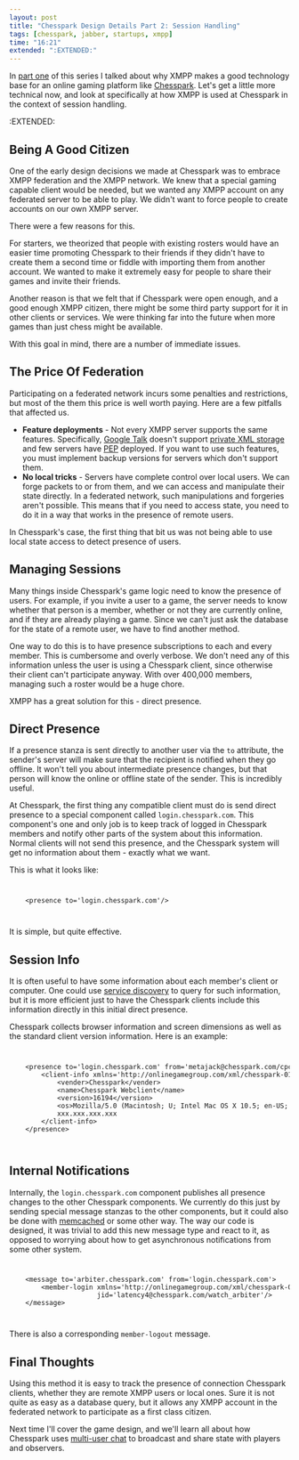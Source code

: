 ```yaml
---
layout: post
title: "Chesspark Design Details Part 2: Session Handling"
tags: [chesspark, jabber, startups, xmpp]
time: "16:21"
extended: ":EXTENDED:"
---
```


In [part one](https://metajack.im/2008/11/21/chesspark-design-details-part-1-why-xmpp/) of this series I talked about why XMPP makes a good technology base for an online gaming platform like [Chesspark](http://www.chesspark.com).  Let's get a little more technical now, and look at specifically at how XMPP is used at Chesspark in the context of session handling.



:EXTENDED:

## Being A Good Citizen

One of the early design decisions we made at Chesspark was to embrace XMPP federation and the XMPP network.  We knew that a special gaming capable client would be needed, but we wanted any XMPP account on any federated server to be able to play.  We didn't want to force people to create accounts on our own XMPP server.

There were a few reasons for this.

For starters, we theorized that people with existing rosters would have an easier time promoting Chesspark to their friends if they didn't have to create them a second time or fiddle with importing them from another account.  We wanted to make it extremely easy for people to share their games and invite their friends.  

Another reason is that we felt that if Chesspark were open enough, and a good enough XMPP citizen, there might be some third party support for it in other clients or services.  We were thinking far into the future when more games than just chess might be available.

With this goal in mind, there are a number of immediate issues.

## The Price Of Federation

Participating on a federated network incurs some penalties and restrictions, but most of the them this price is well worth paying.  Here are a few pitfalls that affected us.

* **Feature deployments** -  Not every XMPP server supports the same features.  Specifically, [Google Talk](http://talk.google.com) doesn't support [private XML storage](http://www.xmpp.org/extensions/xep-0049.html) and few servers have [PEP](http://www.xmpp.org/extensions/xep-0163.html) deployed.  If you want to use such features, you must implement backup versions for servers which don't support them.
* **No local tricks** - Servers have complete control over local users.  We can forge packets to or from them, and we can access and manipulate their state directly.  In a federated network, such manipulations and forgeries aren't possible.  This means that if you need to access state, you need to do it in a way that works in the presence of remote users.

In Chesspark's case, the first thing that bit us was not being able to use local state access to detect presence of users.

## Managing Sessions

Many things inside Chesspark's game logic need to know the presence of users.  For example, if you invite a user to a game, the server needs to know whether that person is a member, whether or not they are currently online, and if they are already playing a game.  Since we can't just ask the database for the state of a remote user, we have to find another method.

One way to do this is to have presence subscriptions to each and every member.  This is cumbersome and overly verbose.  We don't need any of this information unless the user is using a Chesspark client, since otherwise their client can't participate anyway.  With over 400,000 members, managing such a roster would be a huge chore.

XMPP has a great solution for this - direct presence.  

## Direct Presence

If a presence stanza is sent directly to another user via the `to` attribute, the sender's server will make sure that the recipient is notified when they go offline.  It won't tell you about intermediate presence changes, but that person will know the online or offline state of the sender.  This is incredibly useful.

At Chesspark, the first thing any compatible client must do is send direct presence to a special component called `login.chesspark.com`.  This component's one and only job is to keep track of logged in Chesspark members and notify other parts of the system about this information.  Normal clients will not send this presence, and the Chesspark system will get no information about them - exactly what we want.

This is what it looks like:

<code>
<pre name='code' class='xml'>
    &lt;presence to='login.chesspark.com'/>
</pre>
</code>

It is simple, but quite effective.

## Session Info

It is often useful to have some information about each member's client or computer.  One could use [service discovery](http://www.xmpp.org/extensions/xep-0030.html) to query for such information, but it is more efficient just to have the Chesspark clients include this information directly in this initial direct presence.

Chesspark collects browser information and screen dimensions as well as the standard client version information.  Here is an example:

<code>
<pre name='code' class='xml'>
    &lt;presence to='login.chesspark.com' from='metajack@chesspark.com/cpc'>
        &lt;client-info xmlns='http://onlinegamegroup.com/xml/chesspark-01'>
            &lt;vender>Chesspark&lt;/vender>
            &lt;name>Chesspark Webclient&lt;/name>
            &lt;version>16194&lt;/version>
            &lt;os>Mozilla/5.0 (Macintosh; U; Intel Mac OS X 10.5; en-US; rv:1.9.0.4) Gecko/2008102920 Firefox/3.0.4 (1101x656)&lt;/os>
            <ip>xxx.xxx.xxx.xxx</ip>
        &lt;/client-info>
    &lt;/presence>
</pre>
</code>

## Internal Notifications

Internally, the `login.chesspark.com` component publishes all presence changes to the other Chesspark components.  We currently do this just by sending special message stanzas to the other components, but it could also be done with [memcached](http://www.danga.com/memcached/) or some other way.  The way our code is designed, it was trivial to add this new message type and react to it, as opposed to worrying about how to get asynchronous notifications from some other system.

<code>
<pre name='code' class='xml'>
    &lt;message to='arbiter.chesspark.com' from='login.chesspark.com'>
        &lt;member-login xmlns='http://onlinegamegroup.com/xml/chesspark-01' 
                      jid='latency4@chesspark.com/watch_arbiter'/>
    &lt;/message>
</pre>
</code>

There is also a corresponding `member-logout` message.

## Final Thoughts

Using this method it is easy to track the presence of connection Chesspark clients, whether they are remote XMPP users or local ones.  Sure it is not quite as easy as a database query, but it allows any XMPP account in the federated network to participate as a first class citizen.

Next time I'll cover the game design, and we'll learn all about how Chesspark uses [multi-user chat](http://www.xmpp.org/extensions/xep-0045.html) to broadcast and share state with players and observers.
